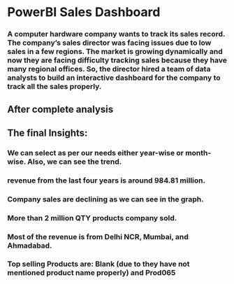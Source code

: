 # PowerBI Sales Dashboard
### A computer hardware company wants to track its sales record. The company’s sales director was facing issues due to low sales in a few regions. The market is growing dynamically and now they are facing difficulty tracking sales because they have many regional offices. So, the director hired a team of data analysts to build an interactive dashboard for the company to track all the sales properly. 

## After complete analysis
## The final Insights:
### We can select as per our needs either year-wise or month-wise. Also, we can see the trend.
###  revenue from the last four years is around 984.81 million.
### Company sales are declining as we can see in the graph. 
### More than 2 million QTY products company sold.
### Most of the revenue is from Delhi NCR, Mumbai, and Ahmadabad.
### Top selling Products are: Blank (due to they have not mentioned product name properly) and Prod065
